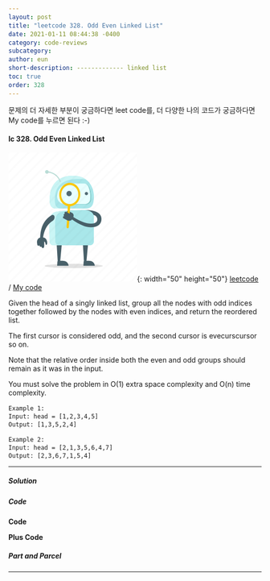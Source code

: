 ```yaml
---
layout: post
title: "leetcode 328. Odd Even Linked List"
date: 2021-01-11 08:44:38 -0400
category: code-reviews
subcategory: 
author: eun
short-description: ------------- linked list
toc: true
order: 328
---
```


문제의 더 자세한 부분이 궁금하다면 leet code를, 더 다양한 나의 코드가 궁금하다면 My code를 누르면 된다 :-)


#### lc 328. Odd Even Linked List

![Image Alt 텍스트](/assets/link.png){: width="50" height="50"} <a href="https://leetcode.com/problems/odd-even-linked-list/">leetcode</a>  /  <a href="" id="mycode1">  My code</a>

Given the head of a singly linked list, group all the nodes with odd indices together followed by the nodes with even indices, and return the reordered list.

The first cursor is considered odd, and the second cursor is evecurscursor so on.

Note that the relative order inside both the even and odd groups should remain as it was in the input.

You must solve the problem in O(1) extra space complexity and O(n) time complexity.

``` 
Example 1:
Input: head = [1,2,3,4,5]
Output: [1,3,5,2,4]
```
``` 
Example 2:
Input: head = [2,1,3,5,6,4,7]
Output: [2,3,6,7,1,5,4]
```
---
##### Solution

##### Code
**Code**

**Plus Code**

##### Part and Parcel

---